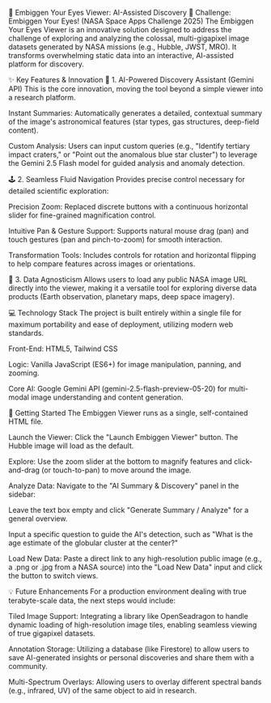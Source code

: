 🔭 Embiggen Your Eyes Viewer: AI-Assisted Discovery
🌌 Challenge: Embiggen Your Eyes! (NASA Space Apps Challenge 2025)
The Embiggen Your Eyes Viewer is an innovative solution designed to address the challenge of exploring and analyzing the colossal, multi-gigapixel image datasets generated by NASA missions (e.g., Hubble, JWST, MRO). It transforms overwhelming static data into an interactive, AI-assisted platform for discovery.

✨ Key Features & Innovation
🧠 1. AI-Powered Discovery Assistant (Gemini API)
This is the core innovation, moving the tool beyond a simple viewer into a research platform.

Instant Summaries: Automatically generates a detailed, contextual summary of the image's astronomical features (star types, gas structures, deep-field content).

Custom Analysis: Users can input custom queries (e.g., "Identify tertiary impact craters," or "Point out the anomalous blue star cluster") to leverage the Gemini 2.5 Flash model for guided analysis and anomaly detection.

🕹️ 2. Seamless Fluid Navigation
Provides precise control necessary for detailed scientific exploration:

Precision Zoom: Replaced discrete buttons with a continuous horizontal slider for fine-grained magnification control.

Intuitive Pan & Gesture Support: Supports natural mouse drag (pan) and touch gestures (pan and pinch-to-zoom) for smooth interaction.

Transformation Tools: Includes controls for rotation and horizontal flipping to help compare features across images or orientations.

🔗 3. Data Agnosticism
Allows users to load any public NASA image URL directly into the viewer, making it a versatile tool for exploring diverse data products (Earth observation, planetary maps, deep space imagery).

💻 Technology Stack
The project is built entirely within a single file for maximum portability and ease of deployment, utilizing modern web standards.

Front-End: HTML5, Tailwind CSS

Logic: Vanilla JavaScript (ES6+) for image manipulation, panning, and zooming.

Core AI: Google Gemini API (gemini-2.5-flash-preview-05-20) for multi-modal image understanding and content generation.

🚀 Getting Started
The Embiggen Viewer runs as a single, self-contained HTML file.

Launch the Viewer: Click the "Launch Embiggen Viewer" button. The Hubble image will load as the default.

Explore: Use the zoom slider at the bottom to magnify features and click-and-drag (or touch-to-pan) to move around the image.

Analyze Data: Navigate to the "AI Summary & Discovery" panel in the sidebar:

Leave the text box empty and click "Generate Summary / Analyze" for a general overview.

Input a specific question to guide the AI's detection, such as "What is the age estimate of the globular cluster at the center?"

Load New Data: Paste a direct link to any high-resolution public image (e.g., a .png or .jpg from a NASA source) into the "Load New Data" input and click the button to switch views.

💡 Future Enhancements
For a production environment dealing with true terabyte-scale data, the next steps would include:

Tiled Image Support: Integrating a library like OpenSeadragon to handle dynamic loading of high-resolution image tiles, enabling seamless viewing of true gigapixel datasets.

Annotation Storage: Utilizing a database (like Firestore) to allow users to save AI-generated insights or personal discoveries and share them with a community.

Multi-Spectrum Overlays: Allowing users to overlay different spectral bands (e.g., infrared, UV) of the same object to aid in research.
